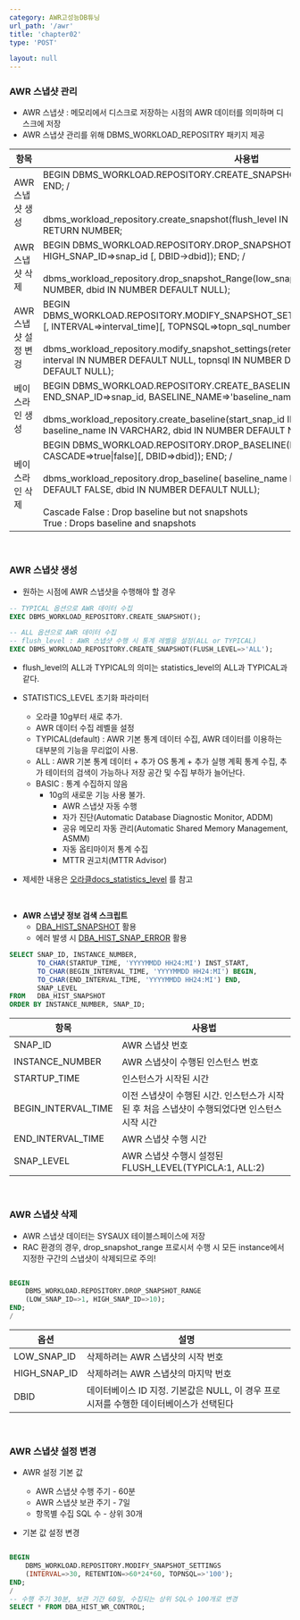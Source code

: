```yaml
---
category: AWR고성능DB튜닝
url_path: '/awr'
title: 'chapter02'
type: 'POST'

layout: null
---
```


### AWR 스냅샷 관리

- AWR 스냅샷 : 메모리에서 디스크로 저장하는 시점의 AWR 데이터를 의미하며 디스크에 저장
- AWR 스냅샷 관리를 위해 DBMS_WORKLOAD_REPOSITRY 패키지 제공

| 항목                 | 사용법                                                                                                                                                                                                                                                                                                                                                                                                                                                                                                                                        |
|----------------------|-----------------------------------------------------------------------------------------------------------------------------------------------------------------------------------------------------------------------------------------------------------------------------------------------------------------------------------------------------------------------------------------------------------------------------------------------------------------------------------------------------------------------------------------------|
| AWR 스냅샷 생성      | BEGIN DBMS_WORKLOAD.REPOSITORY.CREATE_SNAPSHOT([FLUSH_LEVEL=>'flush_level']); END; /  <br><br><br>dbms_workload_repository.create_snapshot(flush_level IN VARCHAR2 DEFAULT 'TYPICAL') RETURN NUMBER;                                                                                                                                                                                                                                                                                                                                          |
| AWR 스냅샷 삭제      | BEGIN DBMS_WORKLOAD.REPOSITORY.DROP_SNAPSHOT_RANGE(LOW_SNAP_ID=>snap_id, HIGH_SNAP_ID=>snap_id [, DBID->dbid]); END; /  <br><br>dbms_workload_repository.drop_snapshot_Range(low_snap_id  IN NUMBER, high_snap_id IN NUMBER, dbid IN NUMBER DEFAULT NULL);                                                                                                                                                                                                                                                                                    |
| AWR 스냅샷 설정 변겅 | BEGIN DBMS_WORKLOAD.REPOSITORY.MODIFY_SNAPSHOT_SETTINGS([RETENTION=>retention_time][, INTERVAL=>interval_time][, TOPNSQL=>topn_sql_number]); END; /  <br><br>dbms_workload_repository.modify_snapshot_settings(retention IN NUMBER DEFAULT NULL, interval IN NUMBER DEFAULT NULL, topnsql IN NUMBER DEFAULT NULL, dbid IN NUMBER DEFAULT NULL); <br> |
| 베이스라인 생성      | BEGIN DBMS_WORKLOAD.REPOSITORY.CREATE_BASELINE(START_SNAP_ID=>snap_id, END_SNAP_ID=>snap_id, BASELINE_NAME=>'baseline_name'[, DBID=>dbid]); END; /  <br><br>dbms_workload_repository.create_baseline(start_snap_id IN NUMBER, end_snap_id IN NUMBER, baseline_name IN VARCHAR2, dbid IN NUMBER DEFAULT NULL) RETURN NUMBER;                                                                                                                                                                                                                   |
| 베이스라인 삭제      | BEGIN DBMS_WORKLOAD.REPOSITORY.DROP_BASELINE(BASELINE_NAME=>'baseline_name'[, CASCADE=>true\|false][, DBID=>dbid]); END; /  <br><br>dbms_workload_repository.drop_baseline( baseline_name IN VARCHAR2, cascade IN BOOLEAN DEFAULT FALSE, dbid IN NUMBER  DEFAULT NULL);  <br><br>Cascade False : Drop baseline but not snapshots <br>True : Drops baseline and snapshots                                                                                                                                                                      |

<br>

### AWR 스냅샷 생성
- 원하는 시점에 AWR 스냅샷을 수행해야 할 경우

```sql
-- TYPICAL 옵션으로 AWR 데이터 수집
EXEC DBMS_WORKLOAD_REPOSITORY.CREATE_SNAPSHOT();

-- ALL 옵션으로 AWR 데이터 수집
-- flush_level : AWR 스냅샷 수행 시 통계 레벨을 설정(ALL or TYPICAL) 
EXEC DBMS_WORKLOAD_REPOSITORY.CREATE_SNAPSHOT(FLUSH_LEVEL=>'ALL');
```

- flush_level의 ALL과 TYPICAL의 의미는 statistics_level의 ALL과 TYPICAL과 같다.
- STATISTICS_LEVEL 초기화 파라미터
    - 오라클 10g부터 새로 추가.
    - AWR 데이터 수집 레벨을 설정
    - TYPICAL(default) : AWR 기본 통계 데이터 수집, AWR 데이터를 이용하는 대부분의 기능을 무리없이 사용.
    - ALL : AWR 기본 통계 데이터 + 추가 OS 통계 + 추가 실행 계획 통계 수집, 추가 테이터의 검색이 가능하나 저장 공간 및 수집 부하가 늘어난다.
    - BASIC : 통계 수집하지 않음
        - 10g의 새로운 기능 사용 불가.
            - AWR 스냅샷 자동 수행
            - 자가 진단(Automatic Database Diagnostic Monitor, ADDM)
            - 공유 메모리 자동 관리(Automatic Shared Memory Management, ASMM)
            - 자동 옵티마이저 통계 수집
            - MTTR 권고치(MTTR Advisor)
            
- 제세한 내용은 [오라클docs_statistics_level](https://docs.oracle.com/cd/B28359_01/server.111/b28320/initparams240.htm#REFRN10214) 를 참고

<br>

- **AWR 스냅냣 정보 검색 스크립트**
    - [DBA_HIST_SNAPSHOT](https://docs.oracle.com/cd/E11882_01/server.112/e40402/statviews_4045.htm#REFRN23442) 활용
    - 에러 발생 시 [DBA_HIST_SNAP_ERROR](https://docs.oracle.com/cd/B28359_01/server.111/b28320/statviews_4040.htm#REFRN23478) 활용

```sql
SELECT SNAP_ID, INSTANCE_NUMBER,
       TO_CHAR(STARTUP_TIME, 'YYYYMMDD HH24:MI') INST_START,
       TO_CHAR(BEGIN_INTERVAL_TIME, 'YYYYMMDD HH24:MI') BEGIN,
       TO_CHAR(END_INTERVAL_TIME, 'YYYYMMDD HH24:MI') END,
       SNAP_LEVEL
FROM   DBA_HIST_SNAPSHOT
ORDER BY INSTANCE_NUMBER, SNAP_ID;
```


| 항목                | 사용법                                                                                        |
|---------------------|-----------------------------------------------------------------------------------------------|
| SNAP_ID             | AWR 스냅샷 번호                                                                               |
| INSTANCE_NUMBER     | AWR 스냅샷이 수행된 인스턴스 번호                                                             |
| STARTUP_TIME        | 인스턴스가 시작된 시간                                                                        |
| BEGIN_INTERVAL_TIME | 이전 스냅샷이 수행된 시간. 인스턴스가 시작된 후 처음 스냅샷이 수행되었다면 인스턴스 시작 시간 |
| END_INTERVAL_TIME   | AWR 스냅샷 수행 시간                                                                          |
| SNAP_LEVEL          | AWR 스냅샷 수행시 설정된 FLUSH_LEVEL(TYPICLA:1, ALL:2)                                        |

<br>

### AWR 스냅샷 삭제
- AWR 스냅샷 데이터는 SYSAUX 테이블스페이스에 저장
- RAC 환경의 경우, drop_snapshot_range 프로시서 수행 시 모든 instance에서 지정한 구간의 스냅샷이 삭제되므로 주의!

```sql

BEGIN
    DBMS_WORKLOAD.REPOSITORY.DROP_SNAPSHOT_RANGE
    (LOW_SNAP_ID=>1, HIGH_SNAP_ID=>10);
END;
/

```

| 옵션         | 설명                                                                                   |
|--------------|----------------------------------------------------------------------------------------|
| LOW_SNAP_ID  | 삭제하려는 AWR 스냅샷의 시작 번호                                                      |
| HIGH_SNAP_ID | 삭제하려는 AWR 스냅샷의 마지막 번호                                                    |
| DBID         | 데이터베이스 ID 지정. 기본값은 NULL, 이 경우 프로시저를 수행한 데이터베이스가 선택된다 |

<br>

### AWR 스냅샷 설정 변경
- AWR 설정 기본 값
  - AWR 스냅샷 수행 주기 - 60분
  - AWR 스냅샷 보관 주기 - 7일
  - 항목별 수집 SQL 수 - 상위 30개

- 기본 값 설정 변경

```sql

BEGIN
    DBMS_WORKLOAD.REPOSITORY.MODIFY_SNAPSHOT_SETTINGS
    (INTERVAL=>30, RETENTION=>60*24*60, TOPNSQL=>'100');
END;
/
-- 수행 주기 30분, 보관 기간 60일, 수집되는 상위 SQL수 100개로 변경
SELECT * FROM DBA_HIST_WR_CONTROL;

```


